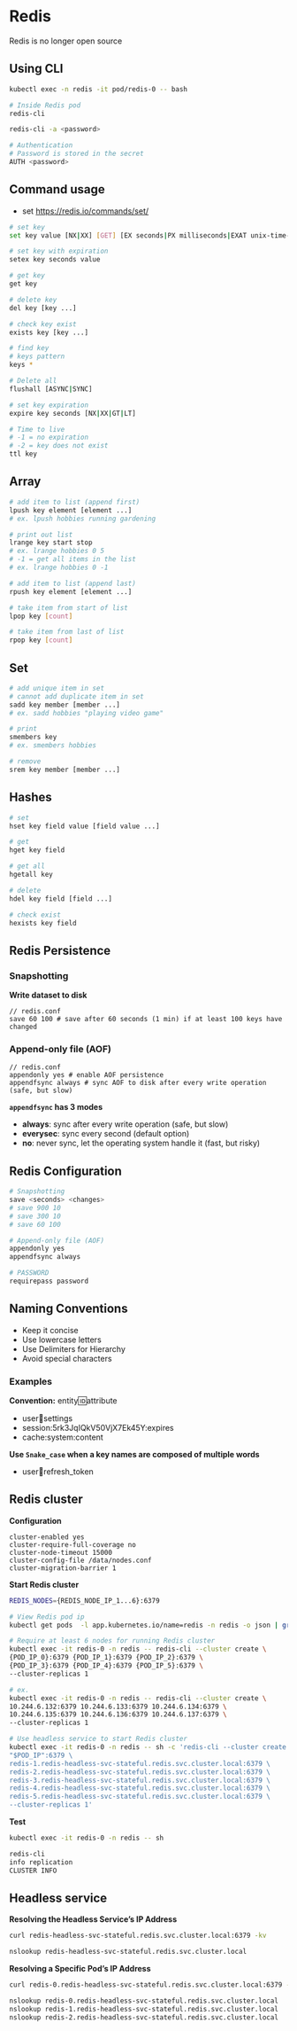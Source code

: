 # Redis
Redis is no longer open source

## Using CLI
``` bash
kubectl exec -n redis -it pod/redis-0 -- bash

# Inside Redis pod
redis-cli

redis-cli -a <password>

# Authentication
# Password is stored in the secret
AUTH <password>
```

## Command usage
- set https://redis.io/commands/set/
``` bash
# set key
set key value [NX|XX] [GET] [EX seconds|PX milliseconds|EXAT unix-time-seconds|PXAT unix-time-milliseconds|KEEPTTL]

# set key with expiration
setex key seconds value

# get key
get key

# delete key
del key [key ...]

# check key exist
exists key [key ...]

# find key
# keys pattern
keys *

# Delete all
flushall [ASYNC|SYNC]

# set key expiration
expire key seconds [NX|XX|GT|LT]

# Time to live
# -1 = no expiration
# -2 = key does not exist
ttl key
```

## Array
``` bash
# add item to list (append first)
lpush key element [element ...]
# ex. lpush hobbies running gardening

# print out list
lrange key start stop
# ex. lrange hobbies 0 5
# -1 = get all items in the list
# ex. lrange hobbies 0 -1

# add item to list (append last)
rpush key element [element ...]

# take item from start of list
lpop key [count]

# take item from last of list
rpop key [count]
```

## Set
``` bash
# add unique item in set
# cannot add duplicate item in set
sadd key member [member ...]
# ex. sadd hobbies "playing video game"

# print
smembers key
# ex. smembers hobbies

# remove
srem key member [member ...]
```

## Hashes
``` bash
# set
hset key field value [field value ...]

# get
hget key field

# get all
hgetall key

# delete
hdel key field [field ...]

# check exist
hexists key field
```

## Redis Persistence
### Snapshotting
**Write dataset to disk**
```
// redis.conf
save 60 100 # save after 60 seconds (1 min) if at least 100 keys have changed
```

### Append-only file (AOF)
```
// redis.conf
appendonly yes # enable AOF persistence
appendfsync always # sync AOF to disk after every write operation (safe, but slow)
```

**`appendfsync` has 3 modes**
- **always**: sync after every write operation (safe, but slow)
- **everysec**: sync every second (default option)
- **no**: never sync, let the operating system handle it (fast, but risky)

## Redis Configuration
``` bash
# Snapshotting
save <seconds> <changes>
# save 900 10
# save 300 10
# save 60 100

# Append-only file (AOF)
appendonly yes
appendfsync always

# PASSWORD
requirepass password
```

## Naming Conventions
- Keep it concise
- Use lowercase letters
- Use Delimiters for Hierarchy
- Avoid special characters

### Examples
**Convention:** entity:id:attribute
- user:100:settings
- session:5rk3JqIQkV50VjX7Ek45Y:expires
- cache:system:content

**Use `Snake_case` when a key names are composed of multiple words**
- user:100:refresh_token

## Redis cluster
**Configuration**
```
cluster-enabled yes
cluster-require-full-coverage no
cluster-node-timeout 15000
cluster-config-file /data/nodes.conf
cluster-migration-barrier 1
```

**Start Redis cluster**
``` bash
REDIS_NODES={REDIS_NODE_IP_1...6}:6379

# View Redis pod ip
kubectl get pods  -l app.kubernetes.io/name=redis -n redis -o json | grep -i "podIP"

# Require at least 6 nodes for running Redis cluster
kubectl exec -it redis-0 -n redis -- redis-cli --cluster create \
{POD_IP_0}:6379 {POD_IP_1}:6379 {POD_IP_2}:6379 \
{POD_IP_3}:6379 {POD_IP_4}:6379 {POD_IP_5}:6379 \
--cluster-replicas 1

# ex.
kubectl exec -it redis-0 -n redis -- redis-cli --cluster create \
10.244.6.132:6379 10.244.6.133:6379 10.244.6.134:6379 \
10.244.6.135:6379 10.244.6.136:6379 10.244.6.137:6379 \
--cluster-replicas 1
```

``` bash
# Use headless service to start Redis cluster
kubectl exec -it redis-0 -n redis -- sh -c 'redis-cli --cluster create \
"$POD_IP":6379 \
redis-1.redis-headless-svc-stateful.redis.svc.cluster.local:6379 \
redis-2.redis-headless-svc-stateful.redis.svc.cluster.local:6379 \
redis-3.redis-headless-svc-stateful.redis.svc.cluster.local:6379 \
redis-4.redis-headless-svc-stateful.redis.svc.cluster.local:6379 \
redis-5.redis-headless-svc-stateful.redis.svc.cluster.local:6379 \
--cluster-replicas 1'
```

**Test**
``` bash
kubectl exec -it redis-0 -n redis -- sh

redis-cli
info replication
CLUSTER INFO
```

## Headless service
**Resolving the Headless Service’s IP Address**
``` bash
curl redis-headless-svc-stateful.redis.svc.cluster.local:6379 -kv

nslookup redis-headless-svc-stateful.redis.svc.cluster.local
```

**Resolving a Specific Pod’s IP Address**
``` bash
curl redis-0.redis-headless-svc-stateful.redis.svc.cluster.local:6379 -kv

nslookup redis-0.redis-headless-svc-stateful.redis.svc.cluster.local
nslookup redis-1.redis-headless-svc-stateful.redis.svc.cluster.local
nslookup redis-2.redis-headless-svc-stateful.redis.svc.cluster.local
```